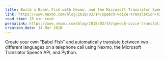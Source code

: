 ```yaml
---
title: Build a Babel Fish with Nexmo, and the Microsoft Translator Speech API
link: https://www.nexmo.com/blog/2018/03/14/speech-voice-translation-microsoft-dr/
read_time: 16 min read
permalink: https://www.nexmo.com/blog/2018/03/14/speech-voice-translation-microsoft-dr/
creation_date: 14 Mar 2018
---
```


Create your own "Babel Fish" and automatically translate between two different languages on a telephone call using Nexmo, the Microsoft Translator Speech API, and Python.
